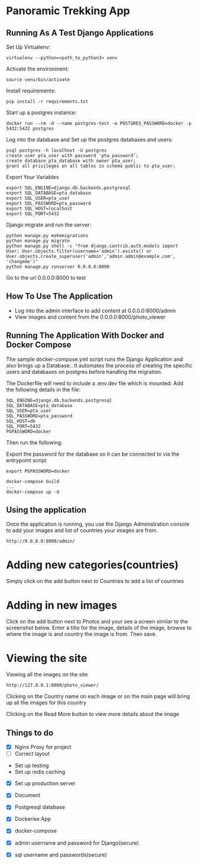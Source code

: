# Panoramic Trekking App

## Running As A Test Django Applications

Set Up Virtualenv:

`virtualenv --python=<path_to_python3> venv`

Activate the environment:

`source venv/bin/activate`

Install requirements:

`pip install -r requirements.txt`

Start up a postgres instance:

`docker run --rm -d --name postgres-test -e POSTGRES_PASSWORD=docker -p 5432:5432 postgres`

Log into the database and Set up the postgres databases and users:
```
psql postgres -h localhost -U postgres
create user pta_user with password 'pta_password’;
create database pta_database with owner pta_user;
grant all privileges on all tables in schema public to pta_user;
```

Export Your Variables
```
export SQL_ENGINE=django.db.backends.postgresql
export SQL_DATABASE=pta_database
export SQL_USER=pta_user
export SQL_PASSWORD=pta_password
export SQL_HOST=localhost
export SQL_PORT=5432
```

Django migrate and run the server:
```
python manage.py makemigrations
python manage.py migrate 
python manage.py shell -c "from django.contrib.auth.models import User; User.objects.filter(username='admin').exists() or User.objects.create_superuser('admin','admin.admin@example.com', 'changeme')"
python manage.py runserver 0.0.0.0:8000
```

Go to the url 0.0.0.0:8000 to test 

## How To Use The Application
- Log into the admin interface to add content at 0.0.0.0:8000/admin
- View images and content from the 0.0.0.0:8000/photo_viewer

## Running The Application With Docker and Docker Compose
The sample docker-compose.yml script runs the Django Application
and also brings up a Database...It automates the process of creating the
specific users and databases on postgres before handling the migration.

The Dockerfile will need to include a .env.dev file which is mounted:
Add the following details in the file:

```
SQL_ENGINE=django.db.backends.postgresql
SQL_DATABASE=pta_database
SQL_USER=pta_user
SQL_PASSWORD=pta_password
SQL_HOST=db
SQL_PORT=5432
PGPASSWORD=docker
```

Then run the following:

Export the password for the database so it can be connected to via the entrypoint script

```
export PGPASSWORD=docker
```

```
docker-compose build
...
docker-compose up -d
```

## Using the application

Once the application is running, you use the Django Administration console
to add your images and list of countries your images are from.

```
http://0.0.0.0:8000/admin/
```


# Adding new categories(countries)
Simply click on the add button next to Countries to add a list of countries

# Adding in new images
Click on the add button next to Photos and your see a screen similar to the
screenshot below. Enter a title for the image, details of the image, browse to 
where the image is and country the image is from. Then save.



# Viewing the site
Viewing all the images on the site
```
http://127.0.0.1:8000/photo_viewer/
```


Clicking on the Country name on each image or on the main page will bring up all the images for this country



Clicking on the Read More button to view more details about the image




## Things to do
- [x] Nginx Proxy for project
- [ ] Correct layout
- Set up testing
- Set up redis caching
- [x] Set up production server
- [x] Document
- [x] Postgresql database
- [x] Dockerise App
- [x] docker-compose
- [x] admin username and password for Django(secure)
- [x] sql username and passwords(secure)

